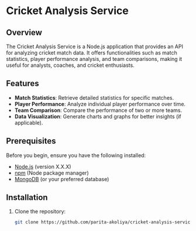 # Cricket Analysis Service

## Overview

The Cricket Analysis Service is a Node.js application that provides an API for analyzing cricket match data. It offers functionalities such as match statistics, player performance analysis, and team comparisons, making it useful for analysts, coaches, and cricket enthusiasts.

## Features

- **Match Statistics**: Retrieve detailed statistics for specific matches.
- **Player Performance**: Analyze individual player performance over time.
- **Team Comparison**: Compare the performance of two or more teams.
- **Data Visualization**: Generate charts and graphs for better insights (if applicable).

## Prerequisites

Before you begin, ensure you have the following installed:

- [Node.js](https://nodejs.org/) (version X.X.X)
- [npm](https://www.npmjs.com/) (Node package manager)
- [MongoDB](https://www.mongodb.com/) (or your preferred database)

## Installation

1. Clone the repository:

   ```bash
   git clone https://github.com/parita-akoliya/cricket-analysis-service.git
